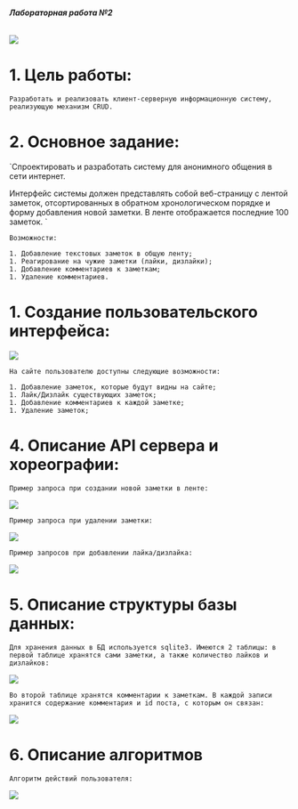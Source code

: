 ###### **Лабораторная работа №2** 

![](im/Aspose.Words.f6850a1c-9195-497b-9ca4-cd01b1129a25.001.png)

# **1. Цель работы:**

```Разработать и реализовать клиент-серверную информационную систему, реализующую механизм CRUD.```

# **2. Основное задание:**

`Спроектировать и разработать систему для анонимного общения в сети интернет. 

Интерфейс системы должен представлять собой веб-страницу с лентой заметок, отсортированных в обратном хронологическом порядке и форму добавления новой заметки. В ленте отображается последние 100 заметок. `
```
Возможности: 

1. Добавление текстовых заметок в общую ленту; 
1. Реагирование на чужие заметки (лайки, дизлайки); 
1. Добавление комментариев к заметкам;
1. Удаление комментариев.
```


















# **1. Создание пользовательского интерфейса:**



![](im/Aspose.Words.f6850a1c-9195-497b-9ca4-cd01b1129a25.002.png)



```
На сайте пользователю доступны следующие возможности: 

1. Добавление заметок, которые будут видны на сайте; 
1. Лайк/Дизлайк существующих заметок;
1. Добавление комментариев к каждой заметке;
1. Удаление заметок;
```









# **4.   Описание API сервера и хореографии:**


```Пример запроса при создании новой заметки в ленте:```

![](im/Aspose.Words.f6850a1c-9195-497b-9ca4-cd01b1129a25.003.jpeg)

```Пример запроса при удалении заметки:```

![](im/Aspose.Words.f6850a1c-9195-497b-9ca4-cd01b1129a25.004.png)




















```Пример запросов при добавлении лайка/дизлайка:```

![](im/Aspose.Words.f6850a1c-9195-497b-9ca4-cd01b1129a25.005.png) 

# **5. Описание структуры базы данных:**

```Для хранения данных в БД используется sqlite3. Имеются 2 таблицы: в первой таблице хранятся сами заметки, а также количество лайков и дизлайков:```

![](im/Aspose.Words.f6850a1c-9195-497b-9ca4-cd01b1129a25.006.png)





```Во второй таблице хранятся комментарии к заметкам. В каждой записи хранится содержание комментария и id поста, с которым он связан:```

![](im/Aspose.Words.f6850a1c-9195-497b-9ca4-cd01b1129a25.007.png)









# **6. Описание алгоритмов** 

```Алгоритм действий пользователя:```

![](im/Aspose.Words.f6850a1c-9195-497b-9ca4-cd01b1129a25.008.png)










